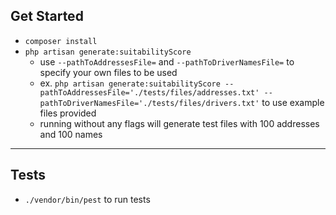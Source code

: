 ## Get Started
- `composer install`
- `php artisan generate:suitabilityScore`
  - use `--pathToAddressesFile=` and `--pathToDriverNamesFile=` to specify your own files to be used
  - ex. `php artisan generate:suitabilityScore --pathToAddressesFile='./tests/files/addresses.txt' --pathToDriverNamesFile='./tests/files/drivers.txt'` to use example files provided
  - running without any flags will generate test files with 100 addresses and 100 names
------

## Tests
- `./vendor/bin/pest` to run tests

